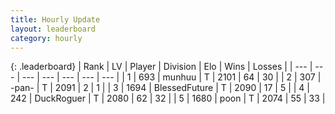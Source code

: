 ```yaml
---
title: Hourly Update
layout: leaderboard
category: hourly
---
```


{: .leaderboard}
| Rank | LV | Player | Division | Elo | Wins | Losses |
| --- | --- | --- | --- | --- | --- | --- |
| <span data-change="0">1</span> | 693 | <span title="ID: 207149">munhuu</span> | T | <span data-change="0">2101</span> | <span data-change="0">64</span> | <span data-change="0">30</span> |
| <span data-change="0">2</span> | 307 | <span title="ID: 719486">-pan-</span> | T | <span data-change="0">2091</span> | <span data-change="0">2</span> | <span data-change="0">1</span> |
| <span data-change="0">3</span> | 1694 | <span title="ID: 692745">BlessedFuture</span> | T | <span data-change="0">2090</span> | <span data-change="0">17</span> | <span data-change="0">5</span> |
| <span data-change="0">4</span> | 242 | <span title="ID: 760389">DuckRoguer</span> | T | <span data-change="0">2080</span> | <span data-change="0">62</span> | <span data-change="0">32</span> |
| <span data-change="0">5</span> | 1680 | <span title="ID: 540690">poon</span> | T | <span data-change="6">2074</span> | <span data-change="1">55</span> | <span data-change="0">33</span> |